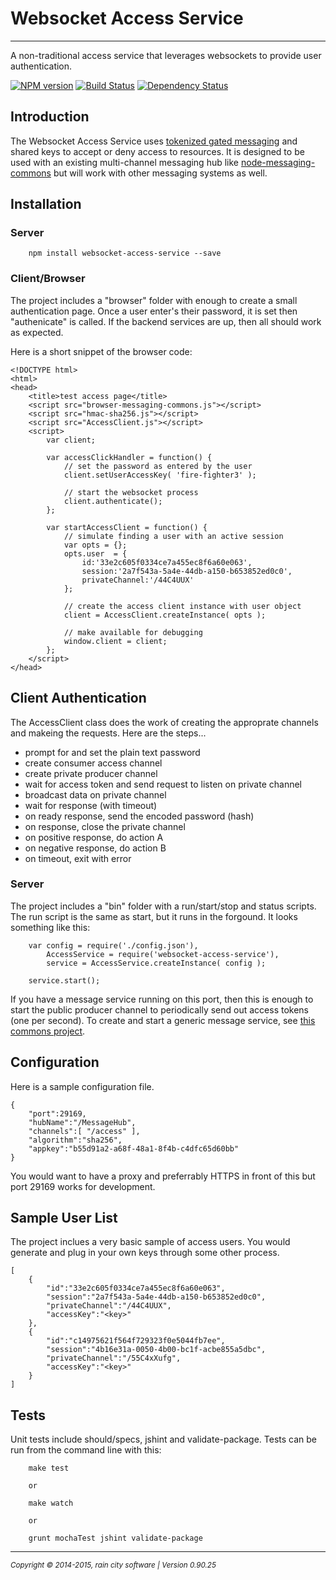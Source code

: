 # Websocket Access Service
- - -

A non-traditional access service that leverages websockets to provide user authentication.

[![NPM version](https://badge.fury.io/js/websocket-access-service.svg)](http://badge.fury.io/js/websocket-access-service) [![Build Status](https://travis-ci.org/darrylwest/websocket-access-service.svg?branch=master)](https://travis-ci.org/darrylwest/websocket-access-service) [![Dependency Status](https://david-dm.org/darrylwest/websocket-access-service.svg)](https://david-dm.org/darrylwest/websocket-access-service)

## Introduction

The Websocket Access Service uses [tokenized gated messaging](http://blog.raincitysoftware.com/) and shared keys to accept or deny access to resources.  It is designed to be used with an existing multi-channel messaging hub like [node-messaging-commons](https://github.com/darrylwest/node-messaging-commons) but will work with other messaging systems as well.

## Installation

### Server

~~~
	npm install websocket-access-service --save
~~~

### Client/Browser

The project includes a "browser" folder with enough to create a small authentication page.  Once a user enter's their password, it is set then "authenicate" is called. If the backend services are up, then all should work as expected.

Here is a short snippet of the browser code:

~~~
<!DOCTYPE html>
<html>
<head>
    <title>test access page</title>
    <script src="browser-messaging-commons.js"></script>
    <script src="hmac-sha256.js"></script>
    <script src="AccessClient.js"></script>
    <script>
        var client;

        var accessClickHandler = function() {
            // set the password as entered by the user
            client.setUserAccessKey( 'fire-fighter3' );

            // start the websocket process
            client.authenticate();
        };

        var startAccessClient = function() {
            // simulate finding a user with an active session
            var opts = {};
            opts.user  = {
                id:'33e2c605f0334ce7a455ec8f6a60e063',
                session:'2a7f543a-5a4e-44db-a150-b653852ed0c0',
                privateChannel:'/44C4UUX'
            };

            // create the access client instance with user object
            client = AccessClient.createInstance( opts );

            // make available for debugging
            window.client = client;
        };
    </script>
</head>
~~~

## Client Authentication

The AccessClient class does the work of creating the approprate channels and makeing the requests.  Here are the steps...

- prompt for and set the plain text password
- create consumer access channel
- create private producer channel
- wait for access token and send request to listen on private channel
- broadcast data on private channel
- wait for response (with timeout)
- on ready response, send the encoded password (hash)
- on response, close the private channel
- on positive response, do action A
- on negative response, do action B
- on timeout, exit with error

### Server

The project includes a "bin" folder with a run/start/stop and status scripts.  The run script is the same as start, but it runs in the forgound.  It looks something like this:

~~~
	var config = require('./config.json'),
    	AccessService = require('websocket-access-service'),
        service = AccessService.createInstance( config );

    service.start();
~~~

If you have a message service running on this port, then this is enough to start the public producer channel to periodically send out access tokens (one per second).  To create and start a generic message service, see [this commons project](https://www.npmjs.org/package/node-messaging-commons).

## Configuration

Here is a sample configuration file.

~~~
{
    "port":29169,
    "hubName":"/MessageHub",
    "channels":[ "/access" ],
    "algorithm":"sha256",
    "appkey":"b55d91a2-a68f-48a1-8f4b-c4dfc65d60bb"
}
~~~

You would want to have a proxy and preferrably HTTPS in front of this but port 29169 works for development.

## Sample User List

The project inclues a very basic sample of access users.  You would generate and plug in your own keys through some other process.

~~~
[
    {
        "id":"33e2c605f0334ce7a455ec8f6a60e063",
        "session":"2a7f543a-5a4e-44db-a150-b653852ed0c0",
        "privateChannel":"/44C4UUX",
        "accessKey":"<key>"
    },
    {
        "id":"c14975621f564f729323f0e5044fb7ee",
        "session":"4b16e31a-0050-4b00-bc1f-acbe855a5dbc",
        "privateChannel":"/55C4xXufg",
        "accessKey":"<key>"
    }
]
~~~


## Tests

Unit tests include should/specs, jshint and validate-package.  Tests can be run from the command line with this:

~~~
    make test

    or

    make watch

    or

    grunt mochaTest jshint validate-package
~~~

- - -
<p><small><em>Copyright © 2014-2015, rain city software | Version 0.90.25</em></small></p>
